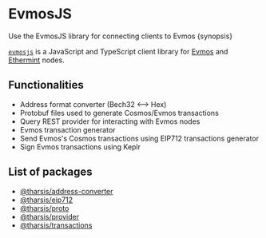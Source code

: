 <!--
order: 1
-->

# EvmosJS

Use the EvmosJS library for connecting clients to Evmos {synopsis}

[`evmosjs`](https://github.com/tharsis/evmosjs) is a JavaScript and TypeScript client library for [Evmos](https://github.com/tharsis/evmos) and [Ethermint](https://github.com/tharsis/ethermint) nodes.

## Functionalities

- Address format converter (Bech32 <--> Hex)
- Protobuf files used to generate Cosmos/Evmos transactions
- Query REST provider for interacting with Evmos nodes
- Evmos transaction generator
- Send Evmos's Cosmos transactions using EIP712 transactions generator
- Sign Evmos transactions using Keplr

## List of packages

- [@tharsis/address-converter](https://www.npmjs.com/package/@tharsis/address-converter)
- [@tharsis/eip712](https://www.npmjs.com/package/@tharsis/eip712)
- [@tharsis/proto](https://www.npmjs.com/package/@tharsis/proto)
- [@tharsis/provider](https://www.npmjs.com/package/@tharsis/provider)
- [@tharsis/transactions](https://www.npmjs.com/package/@tharsis/transactions)
